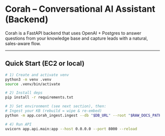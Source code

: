 # Corah – Conversational AI Assistant (Backend)

Corah is a FastAPI backend that uses OpenAI + Postgres to answer questions from your knowledge base and capture leads with a natural, sales-aware flow.

---

## Quick Start (EC2 or local)

```bash
# 1) Create and activate venv
python3 -m venv .venv
source .venv/bin/activate

# 2) Install deps
pip install -r requirements.txt

# 3) Set environment (see next section), then:
# Ingest your KB (rebuild = wipe & re-embed)
python -m app.corah_ingest.ingest --db "$DB_URL" --root "$RAW_DOCS_PATH" --rebuild

# 4) Run API
uvicorn app.api.main:app --host 0.0.0.0 --port 8000 --reload